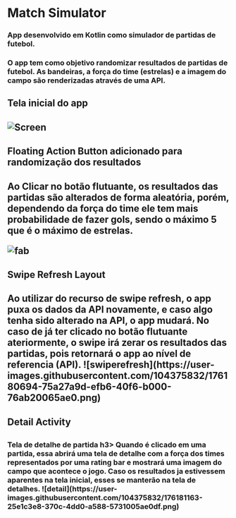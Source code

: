 # Match Simulator


<h3>App desenvolvido em Kotlin como simulador de partidas de futebol.<h3>
 
 O app tem como objetivo randomizar resultados de partidas de futebol.
 As bandeiras, a força do time (estrelas) e a imagem do campo são renderizadas através de uma API.
 
<h2> Tela inicial do app <h2>
 
![Screen](https://user-images.githubusercontent.com/104375832/176182193-106445a6-7064-4720-a6f1-acf8cf45bc91.png) 


  
<h2> Floating Action Button adicionado para randomização dos resultados<h2>
   Ao Clicar no botão flutuante, os resultados das partidas são alterados de forma aleatória, porém, dependendo da força do time ele tem mais probabilidade de fazer gols, sendo o máximo 5 que é o máximo de estrelas.
 
![fab](https://user-images.githubusercontent.com/104375832/176179492-0cf47c78-0757-42a5-aae8-351b5ccc347d.png)
 
<h2> Swipe Refresh Layout <h2>
 Ao utilizar do recurso de swipe refresh, o app puxa os dados da API novamente, e caso algo tenha sido alterado na API, o app mudará. No caso de já ter clicado no botão flutuante ateriormente, o swipe irá zerar os resultados das partidas, pois retornará o app ao nível de referencia (API).
 ![swiperefresh](https://user-images.githubusercontent.com/104375832/176180694-75a27a9d-efb6-40f6-b000-76ab20065ae0.png)

 <h2> Detail Activity <h2>
  <h3> Tela de detalhe de partida h3>
   Quando é clicado em uma partida, essa abrirá uma tela de detalhe com a força dos times representados por uma rating bar e mostrará uma imagem do campo que acontece o jogo.
   Caso os resultados ja estivessem aparentes na tela inicial, esses se manterão na tela de detalhes.
 ![detail](https://user-images.githubusercontent.com/104375832/176181163-25e1c3e8-370c-4dd0-a588-5731005ae0df.png)

 
    
